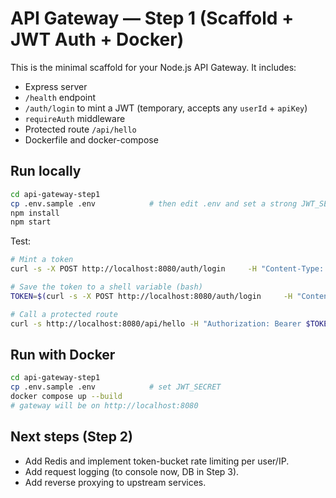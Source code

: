 # API Gateway — Step 1 (Scaffold + JWT Auth + Docker)

This is the minimal scaffold for your Node.js API Gateway. It includes:
- Express server
- `/health` endpoint
- `/auth/login` to mint a JWT (temporary, accepts any `userId` + `apiKey`)
- `requireAuth` middleware
- Protected route `/api/hello`
- Dockerfile and docker-compose

## Run locally
```bash
cd api-gateway-step1
cp .env.sample .env            # then edit .env and set a strong JWT_SECRET
npm install
npm start
```

Test:
```bash
# Mint a token
curl -s -X POST http://localhost:8080/auth/login     -H "Content-Type: application/json"     -d '{"userId":"pulkit","apiKey":"abc"}' | jq .

# Save the token to a shell variable (bash)
TOKEN=$(curl -s -X POST http://localhost:8080/auth/login     -H "Content-Type: application/json"     -d '{"userId":"pulkit","apiKey":"abc"}' | jq -r .token)

# Call a protected route
curl -s http://localhost:8080/api/hello -H "Authorization: Bearer $TOKEN" | jq .
```

## Run with Docker
```bash
cd api-gateway-step1
cp .env.sample .env            # set JWT_SECRET
docker compose up --build
# gateway will be on http://localhost:8080
```

## Next steps (Step 2)
- Add Redis and implement token-bucket rate limiting per user/IP.
- Add request logging (to console now, DB in Step 3).
- Add reverse proxying to upstream services.
```
